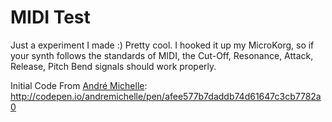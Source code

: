 MIDI Test
=======

Just a experiment I made :) Pretty cool. I hooked it up my MicroKorg, so if your synth follows the standards of MIDI, the Cut-Off, Resonance, Attack, Release, Pitch Bend signals should work properly.

Initial Code From [André Michelle](http://github.com/andremichelle): http://codepen.io/andremichelle/pen/afee577b7daddb74d61647c3cb7782a0

